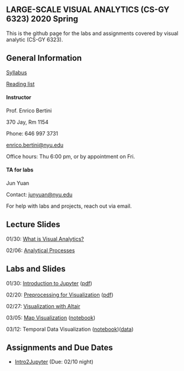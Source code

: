 ## LARGE-SCALE VISUAL ANALYTICS (CS-GY 6323) 2020 Spring

This is the github page for the labs and assignments covered by visual analytic (CS-GY 6323). 

## General Information

[Syllabus](https://docs.google.com/document/d/1iW3myLJUXqfOTKBdMSiO8fIGCb1TxJq1yEj0DgTE44Y/edit?usp=sharing)

[Reading list]()

#### Instructor

Prof. Enrico Bertini

370 Jay, Rm 1154

Phone: 646 997 3731

enrico.bertini@nyu.edu

Office hours: Thu 6:00 pm, or by appointment on Fri.

#### TA for labs

Jun Yuan

Contact: junyuan@nyu.edu

For help with labs and projects, reach out via email.

## Lecture Slides
01/30: [What is Visual Analytics?](https://docs.google.com/presentation/d/1cOCapZ-CSJaRaKtbji6u5u1yWyfNXIv-kJd0Qhajcbw/edit?usp=sharing)

02/06: [Analytical Processes](https://docs.google.com/presentation/d/1qnQQZAtTa6G5govAL9itfhJfhscc0_VfQonOGObhqkQ/edit?usp=sharing)

## Labs and Slides

01/30: [Introduction to Jupyter](https://docs.google.com/presentation/d/1UgrUyqodXVgMDz6NpCQ4RD0ceeC41kLsV_pIN1qlTuk/edit?usp=sharing) ([pdf](https://github.com/nyuvis/visual_analytics_course/blob/master/labs/lab1_Jupyter/Intro2Jupyter.pdf))

02/20: [Preprocessing for Visualization](https://docs.google.com/presentation/d/1Bzn1Y_seyh4VvMRSfxQAuskR-TSKB0tINR4u_9d6xho/edit?usp=sharing) ([pdf](https://github.com/nyuvis/visual_analytics_course/blob/master/labs/lab2_Preprocessing/Preprocessing4Vis.pdf))

02/27: [Visualization with Altair](https://docs.google.com/presentation/d/1L0d4HAdFDIPSbcU7mUlmuxASq-HcVWeTxN426rNR8Bo/edit?usp=sharing)

03/05: [Map Visualization](https://docs.google.com/presentation/d/1ky29RvALISD6L-ajeTJB-qKxtNzSWZSMllRV3uW0l8c/edit?usp=sharing) \([notebook](https://github.com/nyuvis/visual_analytics_course/blob/master/labs/lab4_map/maps.ipynb))

03/12: Temporal Data Visualization ([notebook](https://github.com/nyuvis/visual_analytics_course/blob/master/labs/lab5_temporal/TemporalDataVis-InClass.ipynb))([data](https://drive.google.com/open?id=1KPkLg2XaXdvDbZTteGAdB7_88bG0mid1))

## Assignments and Due Dates

- [Intro2Jupyter](https://github.com/nyuvis/visual_analytics_course/tree/master/assignment/assignment1_intro2Jupyter) (Due: 02/10 night)
